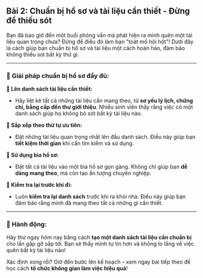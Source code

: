 ## Bài 2: Chuẩn bị hồ sơ và tài liệu cần thiết - Đừng để thiếu sót

Bạn đã bao giờ đến một buổi phỏng vấn mà phát hiện ra mình quên một tài liệu quan trọng chưa? Đừng để điều đó làm bạn "toát mồ hôi hột"! Dưới đây là cách giúp bạn chuẩn bị hồ sơ và tài liệu một cách hoàn hảo, đảm bảo không thiếu sót bất kỳ thứ gì.

---

### 📌 Giải pháp chuẩn bị hồ sơ đầy đủ:

**🔹 Lên danh sách tài liệu cần thiết:**
- Hãy liệt kê tất cả những tài liệu cần mang theo, từ **sơ yếu lý lịch, chứng chỉ, bằng cấp đến thư giới thiệu**. Nhiều sinh viên thấy rằng việc có một danh sách giúp họ không bỏ sót bất kỳ tài liệu nào.

**🔹 Sắp xếp theo thứ tự ưu tiên:**
- Đặt những tài liệu quan trọng nhất lên đầu danh sách. Điều này giúp bạn **tiết kiệm thời gian** khi cần tìm kiếm và sử dụng.

**🔹 Sử dụng bìa hồ sơ:**
- Đặt tất cả tài liệu vào một bìa hồ sơ gọn gàng. Không chỉ giúp bạn **dễ dàng mang theo**, mà còn tạo ấn tượng chuyên nghiệp.

**🔹 Kiểm tra lại trước khi đi:**
- Luôn **kiểm tra lại danh sách** trước khi ra khỏi nhà. Điều này giúp bạn đảm bảo rằng mình đã mang theo tất cả những gì cần thiết.

---

### 🚀 Hành động:

Hãy thử ngay hôm nay bằng cách **tạo một danh sách tài liệu cần chuẩn bị** cho lần gặp gỡ sắp tới. Bạn sẽ thấy mình tự tin hơn và không lo lắng về việc quên bất kỳ tài liệu nào!

Xác định xong rồi? Giờ đến bước lên kế hoạch – xem ngay bài tiếp theo để học cách **tổ chức không gian làm việc hiệu quả**!